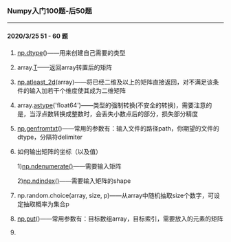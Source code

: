 ### Numpy入门100题-后50题

---

#### 2020/3/25 51 - 60 题

1. [np.dtype](https://docs.scipy.org/doc/numpy/reference/generated/numpy.dtype.html)()——用来创建自己需要的类型

2. array.[T](https://docs.scipy.org/doc/numpy/reference/generated/numpy.ndarray.T.html)——返回array转置后的矩阵

3. [np.atleast_2d](https://numpy.org/doc/1.18/reference/generated/numpy.atleast_2d.html)(array)——将已经二维及以上的矩阵直接返回，对不满足该条件的输入加若干个维度使其成为二维矩阵

4. array.[astype](https://docs.scipy.org/doc/numpy/reference/generated/numpy.ndarray.astype.html)('float64')——类型的强制转换(不安全的转换)，需要注意的是，当浮点数转换成整数时，会丢失小数点后的部分，损失部分精度

5. [np.genfromtxt](https://docs.scipy.org/doc/numpy/reference/generated/numpy.genfromtxt.html#numpy.genfromtxt)()——常用的参数有：输入文件的路径path，你期望的文件的dtype，分隔符delimiter

6. 如何输出矩阵的坐标（以及值）

   1)[np.ndenumerate()](https://docs.scipy.org/doc/numpy/reference/generated/numpy.ndenumerate.html)——需要输入矩阵
   
   2)[np.ndindex()](https://docs.scipy.org/doc/numpy/reference/generated/numpy.ndindex.html)——需要输入矩阵的shape

7. np.random.choice(array, size, p)——从array中随机抽取size个数字，可设定抽取概率为集合p

8. [np.put](https://docs.scipy.org/doc/numpy/reference/generated/numpy.put.html)()——常用参数有：目标数组array，目标索引，需要放入的元素的矩阵

9. 
       
   
